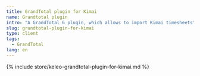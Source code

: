 ```yaml
---
title: GrandTotal plugin for Kimai
name: Grandtotal plugin
intro: "A GrandTotal 6 plugin, which allows to import Kimai timesheets"
slug: grandtotal-plugin-for-kimai
type: client
tags:
  - GrandTotal
lang: en
---
```


{% include store/keleo-grandtotal-plugin-for-kimai.md %}
